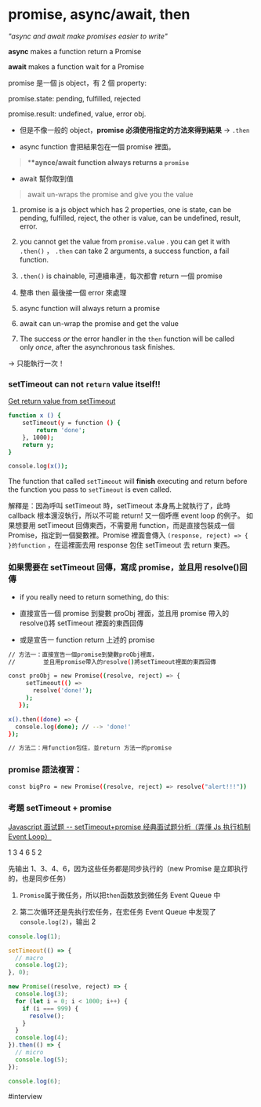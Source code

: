 # promise, async/await, then

_"async and await make promises easier to write"_

**async** makes a function return a Promise

**await** makes a function wait for a Promise

promise 是一個 js object，有 2 個 property:

promise.state: pending, fulfilled, rejected

promise.result: undefined, value, error obj.

- 但是不像一般的 object，**promise 必須使用指定的方法來得到結果** → `.then`

- async function 會把結果包在一個 promise 裡面。

> \***\*aynce/await function always returns a `promise`**

- await 幫你取到值

> await un-wraps the promise and give you the value

1. promise is a js object which has 2 properties, one is state, can be pending, fulfilled, reject, the other is value, can be undefined, result, error.
2. you cannot get the value from `promise.value` .
   you can get it with `.then()` ， `.then` can take 2 arguments, a success function, a fail function.
3. `.then()` is chainable, 可連續串連，每次都會 return 一個 promise
4. 整串 then 最後接一個 error 來處理
5. async function will always return a promise
6. await can un-wrap the promise and get the value

7. The success *or* the error handler in the `then` function will be called only *once*, after the asynchronous task finishes.

→ 只能執行一次！

### setTimeout can not `return` value itself!!

[Get return value from setTimeout](https://stackoverflow.com/questions/24928846/get-return-value-from-settimeout?fbclid=IwAR1_fKA_nOC27Q0qvcS8CbvRiQMi63GuOTqqiDa4TTAoSZ7kO-MKrnWv5x8)

```bash
function x () {
    setTimeout(y = function () {
        return 'done';
    }, 1000);
    return y;
}

console.log(x());
```

The function that called `setTimeout` will **finish** executing and return before the function you pass to `setTimeout` is even called.

解釋是：因為呼叫 setTimeout 時，setTimeout 本身馬上就執行了，此時 callback 根本還沒執行，所以不可能 return! 又一個呼應 event loop 的例子。
如果想要用 setTimeout 回傳東西，不需要用 function，而是直接包裝成一個 Promise，指定到一個變數裡。Promise 裡面會傳入 `(response, reject) => { }的function` ，在這裡面去用 response 包住 setTimeout 去 return 東西。

### 如果需要在 setTimeout 回傳，寫成 promise，並且用 resolve()回傳

- if you really need to return something, do this:

- 直接宣告一個 promise 到變數 proObj 裡面，並且用 promise 帶入的 resolve()將 setTimeout 裡面的東西回傳
- 或是宣告一 function return 上述的 promise

```bash
// 方法一：直接宣告一個promise到變數proObj裡面，
//        並且用promise帶入的resolve()將setTimeout裡面的東西回傳

const proObj = new Promise((resolve, reject) => {
     setTimeout(() =>
       resolve('done!');
     );
   });

x().then((done) => {
  console.log(done); // --> 'done!'
});

// 方法二：用function包住，並return 方法一的promise
```

### promise 語法複習：

```bash
const bigPro = new Promise((resolve, reject) => resolve("alert!!!"))
```

### 考題 setTimeout + promise

[Javascript 面试题 -- setTimeout+promise 经典面试题分析（弄懂 Js 执行机制 Event Loop）](https://yixirumeng.github.io/2018/09/30/javascript-interview-run-mechanism/)

1 3 4 6 5 2

先输出 1、3、4、6，因为这些任务都是同步执行的（new Promise 是立即执行的，也是同步任务）

1. `Promise`属于微任务，所以把`then`函数放到微任务 Event Queue 中

1. 第二次循环还是先执行宏任务，在宏任务 Event Queue 中发现了`console.log(2)`，输出 2

```jsx
console.log(1);

setTimeout(() => {
  // macro
  console.log(2);
}, 0);

new Promise((resolve, reject) => {
  console.log(3);
  for (let i = 0; i < 1000; i++) {
    if (i === 999) {
      resolve();
    }
  }
  console.log(4);
}).then(() => {
  // micro
  console.log(5);
});

console.log(6);
```

#interview
